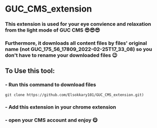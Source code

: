 # GUC_CMS_extension

### This extension is used for your eye convience and relaxation from the light mode of GUC CMS 😎😎😎
### Furthermore, it downloads all content files by files' original name (not GUC_175_56_17809_2022-02-25T17_33_08) so you don't have to rename your downloaded files 😉

## To Use this tool:

### - Run this command to download files
```
git clone https://github.com/Elsokkary101/GUC_CMS_extension.git)
```
### - Add this extension in your chrome extension 
### - open your CMS account and enjoy 😋


